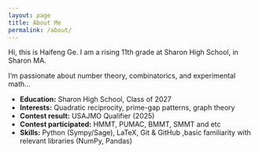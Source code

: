 ```yaml
---
layout: page
title: About Me
permalink: /about/
---
```


Hi, this is Haifeng Ge.  I am a rising 11th grade at Sharon High School, in Sharon MA.  

I’m passionate about number theory, combinatorics, and experimental math...  
- **Education:** Sharon High School, Class of 2027  
- **Interests:** Quadratic reciprocity, prime-gap patterns, graph theory
- **Contest result:** USAJMO Qualifier (2025)
- **Contest participated:** HMMT, PUMAC, BMMT, SMMT and etc  
- **Skills:** Python (Sympy/Sage), LaTeX, Git & GitHub  ,basic familiarity with relevant libraries (NumPy, Pandas)   
